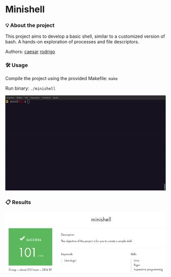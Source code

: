 # Minishell

### 💡 About the project

This project aims to develop a basic shell, similar to a customized version of bash. A hands-on exploration of processes and file descriptors.

Authors:
[caesar](https://github.com/WicCaesar)
[rodrigo](https://github.com/carvalho-ra)

### 🛠️ Usage

Compile the project using the provided Makefile: ```make```

Run binary: ```./minishell```

![minishell.gif](minishell.gif)

### 📋 Results

![minishell_img.png](minishell_img.png)
